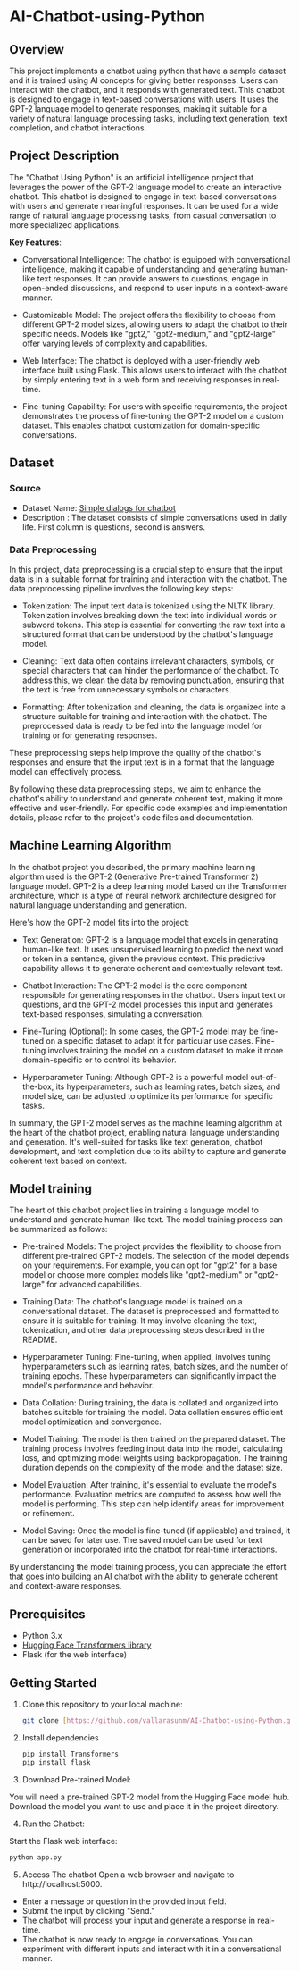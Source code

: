 # AI-Chatbot-using-Python
## Overview
This project implements a chatbot using python that have a sample dataset and it is trained using AI concepts for giving better responses. Users can interact with the chatbot, and it responds with generated text. This chatbot is designed to engage in text-based conversations with users. It uses the GPT-2 language model to generate responses, making it suitable for a variety of natural language processing tasks, including text generation, text completion, and chatbot interactions.

## Project Description
The "Chatbot Using Python" is an artificial intelligence project that leverages the power of the GPT-2 language model to create an interactive chatbot. This chatbot is designed to engage in text-based conversations with users and generate meaningful responses. It can be used for a wide range of natural language processing tasks, from casual conversation to more specialized applications.

**Key Features**:
- Conversational Intelligence: The chatbot is equipped with conversational intelligence, making it capable of understanding and generating human-like text responses. It can provide answers to questions, engage in open-ended discussions, and respond to user inputs in a context-aware manner.

- Customizable Model: The project offers the flexibility to choose from different GPT-2 model sizes, allowing users to adapt the chatbot to their specific needs. Models like "gpt2," "gpt2-medium," and "gpt2-large" offer varying levels of complexity and capabilities.

- Web Interface: The chatbot is deployed with a user-friendly web interface built using Flask. This allows users to interact with the chatbot by simply entering text in a web form and receiving responses in real-time.

- Fine-tuning Capability: For users with specific requirements, the project demonstrates the process of fine-tuning the GPT-2 model on a custom dataset. This enables chatbot customization for domain-specific conversations.

## Dataset

### Source
- Dataset Name: [Simple dialogs for chatbot](https://www.kaggle.com/datasets/grafstor/simple-dialogs-for-chatbot)
- Description : The dataset consists of simple conversations used in daily life. First column is questions, second is answers.

### Data Preprocessing
In this project, data preprocessing is a crucial step to ensure that the input data is in a suitable format for training and interaction with the chatbot. The data preprocessing pipeline involves the following key steps:

- Tokenization: The input text data is tokenized using the NLTK library. Tokenization involves breaking down the text into individual words or subword tokens. This step is essential for converting the raw text into a structured format that can be understood by the chatbot's language model.

- Cleaning: Text data often contains irrelevant characters, symbols, or special characters that can hinder the performance of the chatbot. To address this, we clean the data by removing punctuation, ensuring that the text is free from unnecessary symbols or characters.

- Formatting: After tokenization and cleaning, the data is organized into a structure suitable for training and interaction with the chatbot. The preprocessed data is ready to be fed into the language model for training or for generating responses.

These preprocessing steps help improve the quality of the chatbot's responses and ensure that the input text is in a format that the language model can effectively process.

By following these data preprocessing steps, we aim to enhance the chatbot's ability to understand and generate coherent text, making it more effective and user-friendly.
For specific code examples and implementation details, please refer to the project's code files and documentation.

## Machine Learning Algorithm
In the chatbot project you described, the primary machine learning algorithm used is the GPT-2 (Generative Pre-trained Transformer 2) language model. GPT-2 is a deep learning model based on the Transformer architecture, which is a type of neural network architecture designed for natural language understanding and generation.

Here's how the GPT-2 model fits into the project:

- Text Generation: GPT-2 is a language model that excels in generating human-like text. It uses unsupervised learning to predict the next word or token in a sentence, given the previous context. This predictive capability allows it to generate coherent and contextually relevant text.

- Chatbot Interaction: The GPT-2 model is the core component responsible for generating responses in the chatbot. Users input text or questions, and the GPT-2 model processes this input and generates text-based responses, simulating a conversation.

- Fine-Tuning (Optional): In some cases, the GPT-2 model may be fine-tuned on a specific dataset to adapt it for particular use cases. Fine-tuning involves training the model on a custom dataset to make it more domain-specific or to control its behavior.

- Hyperparameter Tuning: Although GPT-2 is a powerful model out-of-the-box, its hyperparameters, such as learning rates, batch sizes, and model size, can be adjusted to optimize its performance for specific tasks.

In summary, the GPT-2 model serves as the machine learning algorithm at the heart of the chatbot project, enabling natural language understanding and generation. It's well-suited for tasks like text generation, chatbot development, and text completion due to its ability to capture and generate coherent text based on context.

## Model training
The heart of this chatbot project lies in training a language model to understand and generate human-like text. The model training process can be summarized as follows:

- Pre-trained Models: The project provides the flexibility to choose from different pre-trained GPT-2 models. The selection of the model depends on your requirements. For example, you can opt for "gpt2" for a base model or choose more complex models like "gpt2-medium" or "gpt2-large" for advanced capabilities.

- Training Data: The chatbot's language model is trained on a conversational dataset. The dataset is preprocessed and formatted to ensure it is suitable for training. It may involve cleaning the text, tokenization, and other data preprocessing steps described in the README.

- Hyperparameter Tuning: Fine-tuning, when applied, involves tuning hyperparameters such as learning rates, batch sizes, and the number of training epochs. These hyperparameters can significantly impact the model's performance and behavior.

- Data Collation: During training, the data is collated and organized into batches suitable for training the model. Data collation ensures efficient model optimization and convergence.

- Model Training: The model is then trained on the prepared dataset. The training process involves feeding input data into the model, calculating loss, and optimizing model weights using backpropagation. The training duration depends on the complexity of the model and the dataset size.

- Model Evaluation: After training, it's essential to evaluate the model's performance. Evaluation metrics are computed to assess how well the model is performing. This step can help identify areas for improvement or refinement.

- Model Saving: Once the model is fine-tuned (if applicable) and trained, it can be saved for later use. The saved model can be used for text generation or incorporated into the chatbot for real-time interactions.

By understanding the model training process, you can appreciate the effort that goes into building an AI chatbot with the ability to generate coherent and context-aware responses.

## Prerequisites

- Python 3.x
- [Hugging Face Transformers library](https://github.com/huggingface/transformers)
- Flask (for the web interface)

## Getting Started

1. Clone this repository to your local machine:
   ```bash
   git clone [https://github.com/vallarasunm/AI-Chatbot-using-Python.git]
   ```

2. Install dependencies
   ```bash
   pip install Transformers
   pip install flask
   ```
3. Download Pre-trained Model:

You will need a pre-trained GPT-2 model from the Hugging Face model hub. Download the model you want to use and place it in the project directory.

4. Run the Chatbot:

Start the Flask web interface:
```bash
python app.py
```

5. Access The chatbot
 Open a web browser and navigate to http://localhost:5000.
- Enter a message or question in the provided input field.
- Submit the input by clicking "Send."
- The chatbot will process your input and generate a response in real-time.
- The chatbot is now ready to engage in conversations. You can experiment with different inputs and interact with it in a conversational manner.
